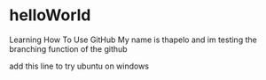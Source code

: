 # helloWorld
Learning How To Use GitHub
My name is thapelo and im testing the branching function of the github

add this line to try ubuntu on windows